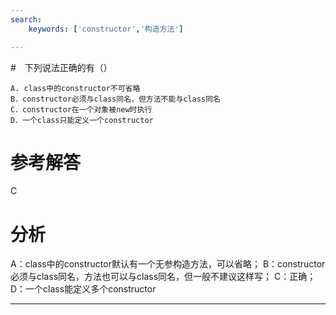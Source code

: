 ```yaml
---
search:
    keywords: ['constructor','构造方法']

---
```



#　下列说法正确的有（）



```
A. class中的constructor不可省略
B．constructor必须与class同名，但方法不能与class同名
C．constructor在一个对象被new时执行
D．一个class只能定义一个constructor
```



# 参考解答
C

# 分析
A：class中的constructor默认有一个无参构造方法，可以省略；
B：constructor必须与class同名，方法也可以与class同名，但一般不建议这样写；
C：正确；
D：一个class能定义多个constructor

---




